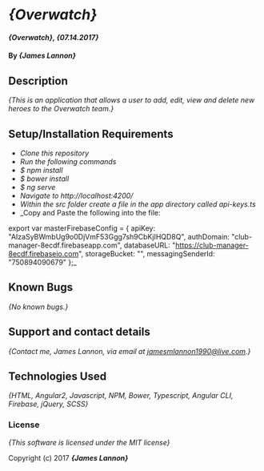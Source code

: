 # _{Overwatch}_

#### _{Overwatch}, {07.14.2017}_

#### By _**{James Lannon}**_

## Description

_{This is an application that allows a user to add, edit, view and delete new heroes to the Overwatch team.}_


## Setup/Installation Requirements

* _Clone this repository_
* _Run the following commands_
* _$ npm install_
* _$ bower install_
* _$ ng serve_
* _Navigate to http://localhost:4200/_
* _Within the src folder create a file in the app directory called api-keys.ts_
* _Copy and Paste the following into the file:

export var masterFirebaseConfig = {
    apiKey: "AIzaSyBWmbUg9o0DjVmF53Ggg7sh9CbKjIHQD8Q",
    authDomain: "club-manager-8ecdf.firebaseapp.com",
    databaseURL: "https://club-manager-8ecdf.firebaseio.com",
    storageBucket: "",
    messagingSenderId: "750894090679"
  };_


## Known Bugs

_{No known bugs.}_

## Support and contact details

_{Contact me, James Lannon, via email at jamesmlannon1990@live.com.}_

## Technologies Used

_{HTML, Angular2, Javascript, NPM, Bower, Typescript, Angular CLI, Firebase, jQuery, SCSS}_

### License

*{This software is licensed under the MIT license}*

Copyright (c) 2017 **_{James Lannon}_**
